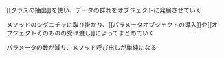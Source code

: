 [[クラスの抽出]]を使い、データの群れをオブジェクトに発展させていく

メソッドのシグニチャに取り掛かり、[[パラメータオブジェクトの導入]]や[[オブジェクトそのものの受け渡し]]によってまとめていく

パラメータの数が減り、メソッド呼び出しが単純になる